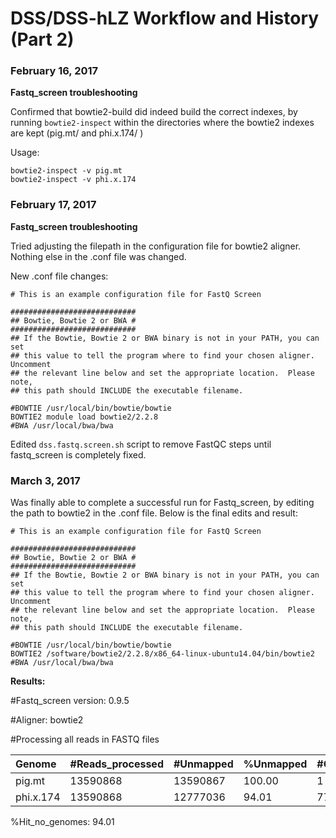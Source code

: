 # DSS/DSS-hLZ Workflow and History (Part 2)

### February 16, 2017

**Fastq_screen troubleshooting**

Confirmed that bowtie2-build did indeed build the correct indexes, by running ```bowtie2-inspect``` within the directories where the bowtie2 indexes are kept (pig.mt/ and phi.x.174/ )

Usage:

```
bowtie2-inspect -v pig.mt
bowtie2-inspect -v phi.x.174
```

### February 17, 2017

**Fastq_screen troubleshooting**

Tried adjusting the filepath in the configuration file for bowtie2 aligner. Nothing else in the .conf file was changed.

New .conf file changes:

```
# This is an example configuration file for FastQ Screen

############################
## Bowtie, Bowtie 2 or BWA #
############################
## If the Bowtie, Bowtie 2 or BWA binary is not in your PATH, you can set
## this value to tell the program where to find your chosen aligner.  Uncomment
## the relevant line below and set the appropriate location.  Please note,
## this path should INCLUDE the executable filename.

#BOWTIE	/usr/local/bin/bowtie/bowtie
BOWTIE2 module load bowtie2/2.2.8
#BWA /usr/local/bwa/bwa
```

Edited ```dss.fastq.screen.sh``` script to remove FastQC steps until fastq_screen is completely fixed.

### March 3, 2017

Was finally able to complete a successful run for Fastq_screen, by editing the path to bowtie2 in the .conf file. Below is the final edits and result:

```
# This is an example configuration file for FastQ Screen

############################
## Bowtie, Bowtie 2 or BWA #
############################
## If the Bowtie, Bowtie 2 or BWA binary is not in your PATH, you can set
## this value to tell the program where to find your chosen aligner.  Uncomment
## the relevant line below and set the appropriate location.  Please note,
## this path should INCLUDE the executable filename.

#BOWTIE	/usr/local/bin/bowtie/bowtie
BOWTIE2 /software/bowtie2/2.2.8/x86_64-linux-ubuntu14.04/bin/bowtie2
#BWA /usr/local/bwa/bwa
```

**Results:**

#Fastq_screen version: 0.9.5

#Aligner: bowtie2

#Processing all reads in FASTQ files

| Genome | #Reads_processed	| #Unmapped	| %Unmapped | #One_hit_one_genome	| %One_hit_one_genome	| #Multiple_hits_one_genome |	%Multiple_hits_one_genome	| #One_hit_multiple_genomes | 	%One_hit_multiple_genomes | Multiple_hits_multiple_genomes | 	%Multiple_hits_multiple_genomes |
|:----|:----|:------|:-----|:-----|:------|:------|:-----|:-----|:-----|:-----|:-----|
| pig.mt | 13590868	| 13590867 | 100.00 | 1	| 0.00 | 0 | 0.00	| 0	| 0.00	| 0	| 0.00 |
| phi.x.174	| 13590868 |	12777036 |	94.01 |	773371 |	5.69 |	40461 |	0.30 |	0 |	0.00 |	00.00 | 0.00 |

%Hit_no_genomes: 94.01
